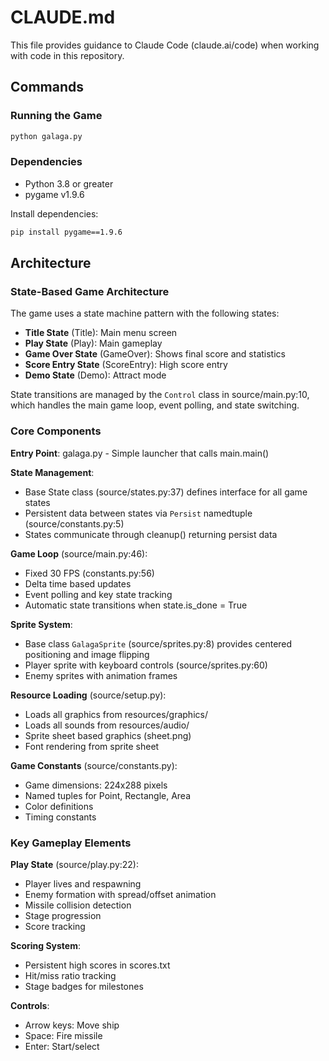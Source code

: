# CLAUDE.md

This file provides guidance to Claude Code (claude.ai/code) when working with code in this repository.

## Commands

### Running the Game
```bash
python galaga.py
```

### Dependencies
- Python 3.8 or greater
- pygame v1.9.6

Install dependencies:
```bash
pip install pygame==1.9.6
```

## Architecture

### State-Based Game Architecture
The game uses a state machine pattern with the following states:
- **Title State** (Title): Main menu screen
- **Play State** (Play): Main gameplay
- **Game Over State** (GameOver): Shows final score and statistics
- **Score Entry State** (ScoreEntry): High score entry
- **Demo State** (Demo): Attract mode

State transitions are managed by the `Control` class in source/main.py:10, which handles the main game loop, event polling, and state switching.

### Core Components

**Entry Point**: galaga.py - Simple launcher that calls main.main()

**State Management**: 
- Base State class (source/states.py:37) defines interface for all game states
- Persistent data between states via `Persist` namedtuple (source/constants.py:5)
- States communicate through cleanup() returning persist data

**Game Loop** (source/main.py:46):
- Fixed 30 FPS (constants.py:56)
- Delta time based updates
- Event polling and key state tracking
- Automatic state transitions when state.is_done = True

**Sprite System**:
- Base class `GalagaSprite` (source/sprites.py:8) provides centered positioning and image flipping
- Player sprite with keyboard controls (source/sprites.py:60)
- Enemy sprites with animation frames

**Resource Loading** (source/setup.py):
- Loads all graphics from resources/graphics/
- Loads all sounds from resources/audio/
- Sprite sheet based graphics (sheet.png)
- Font rendering from sprite sheet

**Game Constants** (source/constants.py):
- Game dimensions: 224x288 pixels
- Named tuples for Point, Rectangle, Area
- Color definitions
- Timing constants

### Key Gameplay Elements

**Play State** (source/play.py:22):
- Player lives and respawning
- Enemy formation with spread/offset animation
- Missile collision detection
- Stage progression
- Score tracking

**Scoring System**:
- Persistent high scores in scores.txt
- Hit/miss ratio tracking
- Stage badges for milestones

**Controls**:
- Arrow keys: Move ship
- Space: Fire missile
- Enter: Start/select